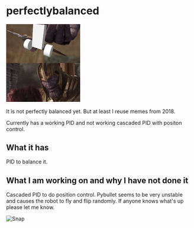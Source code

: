# perfectlybalanced
<img src="media/meme.png" alt="Snap" width="200"/>

It is not perfectly balanced yet. But at least I reuse memes from 2018.

Currently has a working PID and not working cascaded PID with positon control. 

## What it has
PID to balance it.

## What I am working on and why I have not done it
Cascaded PID to do position control. Pybullet seems to be very unstable and causes the robot to fly and flip randomly. If anyone knows what's up please let me know.

<img src="media/unstablefloating.gif" alt="Snap" width="200"/>